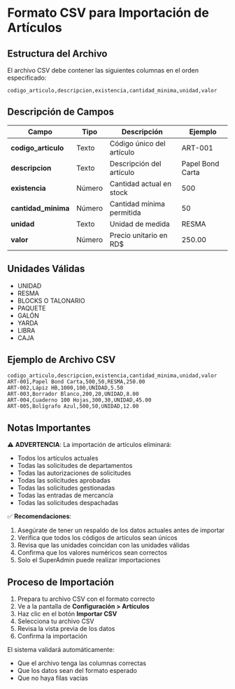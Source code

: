 # Formato CSV para Importación de Artículos

## Estructura del Archivo

El archivo CSV debe contener las siguientes columnas en el orden especificado:

```csv
codigo_articulo,descripcion,existencia,cantidad_minima,unidad,valor
```

## Descripción de Campos

| Campo | Tipo | Descripción | Ejemplo |
|-------|------|-------------|---------|
| **codigo_articulo** | Texto | Código único del artículo | ART-001 |
| **descripcion** | Texto | Descripción del artículo | Papel Bond Carta |
| **existencia** | Número | Cantidad actual en stock | 500 |
| **cantidad_minima** | Número | Cantidad mínima permitida | 50 |
| **unidad** | Texto | Unidad de medida | RESMA |
| **valor** | Número | Precio unitario en RD$ | 250.00 |

## Unidades Válidas

- UNIDAD
- RESMA
- BLOCKS O TALONARIO
- PAQUETE
- GALÓN
- YARDA
- LIBRA
- CAJA

## Ejemplo de Archivo CSV

```csv
codigo_articulo,descripcion,existencia,cantidad_minima,unidad,valor
ART-001,Papel Bond Carta,500,50,RESMA,250.00
ART-002,Lápiz HB,1000,100,UNIDAD,5.50
ART-003,Borrador Blanco,200,20,UNIDAD,8.00
ART-004,Cuaderno 100 Hojas,300,30,UNIDAD,45.00
ART-005,Bolígrafo Azul,500,50,UNIDAD,12.00
```

## Notas Importantes

⚠️ **ADVERTENCIA**: La importación de artículos eliminará:
- Todos los artículos actuales
- Todas las solicitudes de departamentos
- Todas las autorizaciones de solicitudes
- Todas las solicitudes aprobadas
- Todas las solicitudes gestionadas
- Todas las entradas de mercancía
- Todas las solicitudes despachadas

✅ **Recomendaciones**:
1. Asegúrate de tener un respaldo de los datos actuales antes de importar
2. Verifica que todos los códigos de artículos sean únicos
3. Revisa que las unidades coincidan con las unidades válidas
4. Confirma que los valores numéricos sean correctos
5. Solo el SuperAdmin puede realizar importaciones

## Proceso de Importación

1. Prepara tu archivo CSV con el formato correcto
2. Ve a la pantalla de **Configuración > Artículos**
3. Haz clic en el botón **Importar CSV**
4. Selecciona tu archivo CSV
5. Revisa la vista previa de los datos
6. Confirma la importación

El sistema validará automáticamente:
- Que el archivo tenga las columnas correctas
- Que los datos sean del formato esperado
- Que no haya filas vacías

